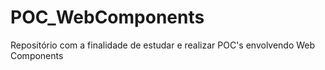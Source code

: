 # POC_WebComponents
Repositório com a finalidade de estudar e realizar POC's envolvendo Web Components
